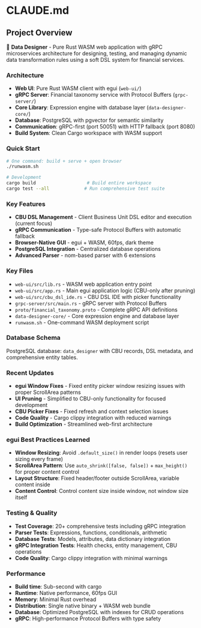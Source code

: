 # CLAUDE.md

## Project Overview

🦀 **Data Designer** - Pure Rust WASM web application with gRPC microservices architecture for designing, testing, and managing dynamic data transformation rules using a soft DSL system for financial services.

### Architecture
- **Web UI**: Pure Rust WASM client with egui (`web-ui/`)
- **gRPC Server**: Financial taxonomy service with Protocol Buffers (`grpc-server/`)
- **Core Library**: Expression engine with database layer (`data-designer-core/`)
- **Database**: PostgreSQL with pgvector for semantic similarity
- **Communication**: gRPC-first (port 50051) with HTTP fallback (port 8080)
- **Build System**: Clean Cargo workspace with WASM support

### Quick Start
```bash
# One command: build + serve + open browser
./runwasm.sh

# Development
cargo build                   # Build entire workspace
cargo test --all             # Run comprehensive test suite
```

### Key Features
- **CBU DSL Management** - Client Business Unit DSL editor and execution (current focus)
- **gRPC Communication** - Type-safe Protocol Buffers with automatic fallback
- **Browser-Native GUI** - egui + WASM, 60fps, dark theme
- **PostgreSQL Integration** - Centralized database operations
- **Advanced Parser** - nom-based parser with 6 extensions

### Key Files
- `web-ui/src/lib.rs` - WASM web application entry point
- `web-ui/src/app.rs` - Main egui application logic (CBU-only after pruning)
- `web-ui/src/cbu_dsl_ide.rs` - CBU DSL IDE with picker functionality
- `grpc-server/src/main.rs` - gRPC server with Protocol Buffers
- `proto/financial_taxonomy.proto` - Complete gRPC API definitions
- `data-designer-core/` - Core expression engine and database layer
- `runwasm.sh` - One-command WASM deployment script

### Database Schema
PostgreSQL database: `data_designer` with CBU records, DSL metadata, and comprehensive entity tables.

### Recent Updates
- **egui Window Fixes** - Fixed entity picker window resizing issues with proper ScrollArea patterns
- **UI Pruning** - Simplified to CBU-only functionality for focused development
- **CBU Picker Fixes** - Fixed refresh and context selection issues
- **Code Quality** - Cargo clippy integration with reduced warnings
- **Build Optimization** - Streamlined web-first architecture

### egui Best Practices Learned
- **Window Resizing**: Avoid `.default_size()` in render loops (resets user sizing every frame)
- **ScrollArea Pattern**: Use `auto_shrink([false, false])` + `max_height()` for proper content control
- **Layout Structure**: Fixed header/footer outside ScrollArea, variable content inside
- **Content Control**: Control content size inside window, not window size itself

### Testing & Quality
- **Test Coverage**: 20+ comprehensive tests including gRPC integration
- **Parser Tests**: Expressions, functions, conditionals, arithmetic
- **Database Tests**: Models, attributes, data dictionary integration
- **gRPC Integration Tests**: Health checks, entity management, CBU operations
- **Code Quality**: Cargo clippy integration with minimal warnings

### Performance
- **Build time**: Sub-second with cargo
- **Runtime**: Native performance, 60fps GUI
- **Memory**: Minimal Rust overhead
- **Distribution**: Single native binary + WASM web bundle
- **Database**: Optimized PostgreSQL with indexes for CRUD operations
- **gRPC**: High-performance Protocol Buffers with type safety